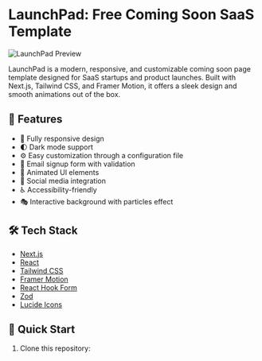 # LaunchPad: Free Coming Soon SaaS Template

![LaunchPad Preview](https://your-image-url-here.com/launchpad-preview.png)

LaunchPad is a modern, responsive, and customizable coming soon page template designed for SaaS startups and product launches. Built with Next.js, Tailwind CSS, and Framer Motion, it offers a sleek design and smooth animations out of the box.

## 🚀 Features

- 📱 Fully responsive design
- 🌓 Dark mode support
- ⚙️ Easy customization through a configuration file
- 📨 Email signup form with validation
- 🎨 Animated UI elements
- 🔗 Social media integration
- ♿ Accessibility-friendly
- 🎭 Interactive background with particles effect

## 🛠 Tech Stack

- [Next.js](https://nextjs.org/)
- [React](https://reactjs.org/)
- [Tailwind CSS](https://tailwindcss.com/)
- [Framer Motion](https://www.framer.com/motion/)
- [React Hook Form](https://react-hook-form.com/)
- [Zod](https://github.com/colinhacks/zod)
- [Lucide Icons](https://lucide.dev/)

## 🚀 Quick Start

1. Clone this repository:
